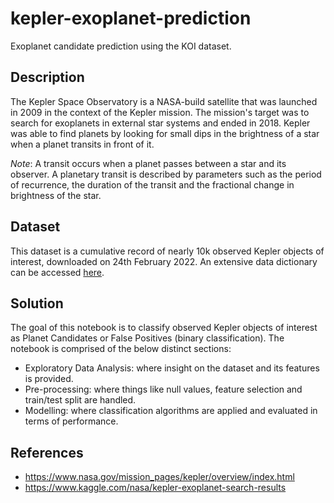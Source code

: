 # kepler-exoplanet-prediction
Exoplanet candidate prediction using the KOI dataset.

## Description
The Kepler Space Observatory is a NASA-build satellite that was launched in 2009 in the context of the Kepler mission. The mission's target was to search for exoplanets in external star systems and ended in 2018. Kepler was able to find planets by looking for small dips in the brightness of a star when a planet transits in front of it.

*Note*: A transit occurs when a planet passes between a star and its observer. A planetary transit is described by parameters such as the period of recurrence, the duration of the transit and the fractional change in brightness of the star.

## Dataset
This dataset is a cumulative record of nearly 10k observed Kepler objects of interest, downloaded on 24th February 2022. An extensive data dictionary can be accessed [here](https://exoplanetarchive.ipac.caltech.edu/docs/API_kepcandidate_columns.html).

## Solution
The goal of this notebook is to classify observed Kepler objects of interest as Planet Candidates or False Positives (binary classification). The notebook is comprised of the below distinct sections:
- Exploratory Data Analysis: where insight on the dataset and its features is provided.
- Pre-processing: where things like null values, feature selection and train/test split are handled.
- Modelling: where classification algorithms are applied and evaluated in terms of performance.

## References
- https://www.nasa.gov/mission_pages/kepler/overview/index.html
- https://www.kaggle.com/nasa/kepler-exoplanet-search-results
